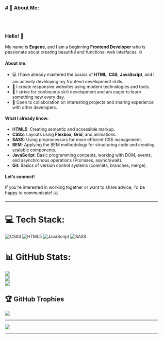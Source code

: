 
### # 💫 About Me:
<br><br>
### Hello! 👋  
My name is **Eugene**, and I am a beginning **Frontend Developer** who is passionate about creating beautiful and functional web interfaces. 🌐  

#### About me:  
- 💻 I have already mastered the basics of **HTML**, **CSS**, **JavaScript**, and I am actively developing my frontend development skills.  
- 🎨 I create responsive websites using modern technologies and tools.  
- 🚀 I strive for continuous skill development and am eager to learn something new every day.  
- 🤝 Open to collaboration on interesting projects and sharing experience with other developers.  

#### What I already know:  
- **HTML5**: Creating semantic and accessible markup.  
- **CSS3**: Layouts using **Flexbox**, **Grid**, and animations.  
- **SASS**: Using preprocessors for more efficient CSS management.  
- **BEM**: Applying the BEM methodology for structuring code and creating scalable components.  
- **JavaScript**: Basic programming concepts, working with DOM, events, and asynchronous operations (Promises, async/await).  
- **Git**: Basics of version control systems (commits, branches, merge).  

#### Let's connect!  
If you're interested in working together or want to share advice, I'd be happy to communicate! ✉️  

---

# 💻 Tech Stack:
![CSS3](https://img.shields.io/badge/css3-%231572B6.svg?style=for-the-badge&logo=css3&logoColor=white) 
![HTML5](https://img.shields.io/badge/html5-%23E34F26.svg?style=for-the-badge&logo=html5&logoColor=white) 
![JavaScript](https://img.shields.io/badge/javascript-%23323330.svg?style=for-the-badge&logo=javascript&logoColor=%23F7DF1E) 
![SASS](https://img.shields.io/badge/SASS-hotpink.svg?style=for-the-badge&logo=SASS&logoColor=white)

# 📊 GitHub Stats:
![](https://github-readme-stats.vercel.app/api?username=lucTuk&theme=dark&hide_border=true&include_all_commits=false&count_private=false)<br/>
![](https://github-readme-streak-stats.herokuapp.com/?user=lucTuk&theme=dark&hide_border=true)<br/>
![](https://github-readme-stats.vercel.app/api/top-langs/?username=lucTuk&theme=dark&hide_border=true&include_all_commits=false&count_private=false&layout=compact)

## 🏆 GitHub Trophies
![](https://github-profile-trophy.vercel.app/?username=lucTuk&theme=dark&no-frame=true&no-bg=true&margin-w=4)

---
[![](https://visitcount.itsvg.in/api?id=lucTuk&icon=0&color=0)](https://visitcount.itsvg.in)

---
